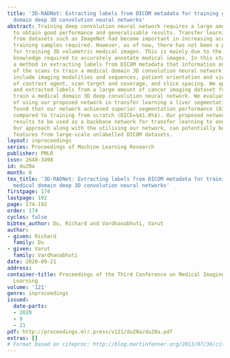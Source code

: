 ```yaml
---
title: '3D-RADNet: Extracting labels from DICOM metadata for training general medical
  domain deep 3D convolution neural networks'
abstract: Training deep convolution neural network requires a large amount of data
  to obtain good performance and generalisable results. Transfer learning approaches
  from datasets such as ImageNet had become important in increasing accuracy and lowering
  training samples required. However, as of now, there has not been a popular dataset
  for training 3D volumetric medical images. This is mainly due to the time and expert
  knowledge required to accurately annotate medical images. In this study, we present
  a method in extracting labels from DICOM metadata that information on the appearance
  of the scans to train a medical domain 3D convolution neural network. The labels
  include imaging modalities and sequences, patient orientation and view, presence
  of contrast agent, scan target and coverage, and slice spacing. We applied our method
  and extracted labels from a large amount of cancer imaging dataset from TCIA to
  train a medical domain 3D deep convolution neural network. We evaluated the effectiveness
  of using our proposed network in transfer learning a liver segmentation task and
  found that our network achieved superior segmentation performance (DICE=$90.0%$)
  compared to training from scratch (DICE=$41.8%$). Our proposed network shows promising
  results to be used as a backbone network for transfer learning to another task.
  Our approach along with the utilising our network, can potentially be used to extract
  features from large-scale unlabelled DICOM datasets.
layout: inproceedings
series: Proceedings of Machine Learning Research
publisher: PMLR
issn: 2640-3498
id: du20a
month: 0
tex_title: '3D-RADNet: Extracting labels from DICOM metadata for training general
  medical domain deep 3D convolution neural networks'
firstpage: 174
lastpage: 192
page: 174-192
order: 174
cycles: false
bibtex_author: Du, Richard and Vardhanabhuti, Varut
author:
- given: Richard
  family: Du
- given: Varut
  family: Vardhanabhuti
date: 2020-09-21
address: 
container-title: Proceedings of the Third Conference on Medical Imaging with Deep
  Learning
volume: '121'
genre: inproceedings
issued:
  date-parts:
  - 2020
  - 9
  - 21
pdf: http://proceedings.mlr.press/v121/du20a/du20a.pdf
extras: []
# Format based on citeproc: http://blog.martinfenner.org/2013/07/30/citeproc-yaml-for-bibliographies/
---
```

